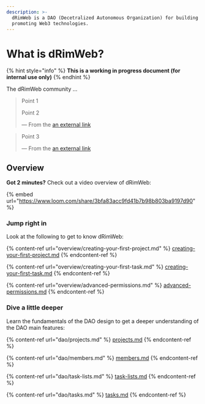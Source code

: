 ```yaml
---
description: >-
  dRimWeb is a DAO (Decetralized Autonomous Organization) for building and
  promoting Web3 technologies.
---
```


# What is dRimWeb?

{% hint style="info" %}
**This is a working in progress document (for internal use only)**
{% endhint %}

The dRimWeb community ...

> Point 1
>
> Point 2
>
> — From the [an external link](https://support.loom.com/hc/en-us/articles/360002158057-What-is-Loom-)

> Point 3
>
> — From the [an external link](https://mailchimp.com/developer/marketing/docs/fundamentals/)

## Overview

**Got 2 minutes?** Check out a video overview of dRimWeb:

{% embed url="https://www.loom.com/share/3bfa83acc9fd41b7b98b803ba9197d90" %}

### Jump right in

Look at the following to get to know dRimWeb:

{% content-ref url="overview/creating-your-first-project.md" %}
[creating-your-first-project.md](overview/creating-your-first-project.md)
{% endcontent-ref %}

{% content-ref url="overview/creating-your-first-task.md" %}
[creating-your-first-task.md](overview/creating-your-first-task.md)
{% endcontent-ref %}

{% content-ref url="overview/advanced-permissions.md" %}
[advanced-permissions.md](overview/advanced-permissions.md)
{% endcontent-ref %}

### Dive a little deeper

Learn the fundamentals of the DAO design to get a deeper understanding of the DAO main features:

{% content-ref url="dao/projects.md" %}
[projects.md](dao/projects.md)
{% endcontent-ref %}

{% content-ref url="dao/members.md" %}
[members.md](dao/members.md)
{% endcontent-ref %}

{% content-ref url="dao/task-lists.md" %}
[task-lists.md](dao/task-lists.md)
{% endcontent-ref %}

{% content-ref url="dao/tasks.md" %}
[tasks.md](dao/tasks.md)
{% endcontent-ref %}
